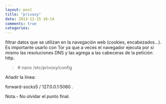 ```yaml
---
layout: post
title: "privoxy"
date: 2013-12-15 16:14
comments: true
categories: 
---
```

filtrar datos que se utilizan en la navegación web (cookies, encabezados...). Es importante usarlo con Tor ya que a veces el navegador ejecuta por sí mismo las resoluciones DNS y las agrega a las cabeceras de la petición http. 

>\# nano /etc/privoxy/config 

Añadir la linea: 

forward-socks5 / 127.0.0.1:5060 . 

Nota.- No olvidar el punto final.

